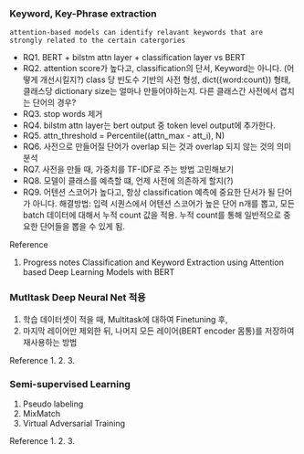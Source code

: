 ### Keyword, Key-Phrase extraction
```
attention-based models can identify relavant keywords that are strongly related to the certain catergories
```
- RQ1. BERT + bilstm attn layer + classification layer vs BERT
- RQ2. attention score가 높다고, classification의 단서, Keyword는 아니다. (어떻게 개선시킬지?)  class 당 빈도수 기반의 사전 형성, dict({word:count}) 형태, 클래스당 dictionary size는 얼마나 만들어야하는지. 다른 클래스간 사전에서 겹치는 단어의 경우?
- RQ3. stop words 제거 
- RQ4. bilstm attn layer는 bert output 중 token level output에 추가한다. 
- RQ5. attn_threshold = Percentile((attn_max - att_i), N)
- RQ6. 사전으로 만들어질 단어가 overlap 되는 것과 overlap 되지 않는 것의 의미 분석 
- RQ7. 사전을 만들 때, 가중치를 TF-IDF로 주는 방법 고민해보기
- RQ8. 모델이 클래스를 예측할 떄, 언제 사전에 의존하게 할지(?)
- RQ9. 어텐션 스코어가 높다고, 항상 classification 예측에 중요한 단서가 될 단어가 아니다. 해결방법: 입력 시퀀스에서 어텐션 스코어가 높은 단어 n개를 뽑고, 모든 batch 데이터에 대해서 누적 count 값을 적용. 누적 count를 통해 일반적으로 중요한 단어들을 뽑을 수 있게 됨. 

Reference
1. Progress notes Classification and Keyword Extraction using Attention based Deep Learning Models with BERT


### Mutltask Deep Neural Net 적용
1. 학습 데이터셋이 적을 때, Multitask에 대하여 Finetuning 후,
2. 마지막 레이어만 제외한 뒤, 나머지 모든 레이어(BERT encoder 몸통)를 저장하여 재사용하는 방법

Reference
1.
2.
3.


### Semi-supervised Learning
1. Pseudo labeling
2. MixMatch
3. Virtual Adversarial Training

Reference
1.
2.
3.
